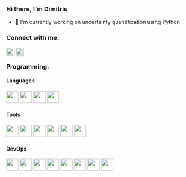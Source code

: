 ### Hi there, I'm Dimitris

<!--
**dimtsap/dimtsap** is a ✨ _special_ ✨ repository because its `README.md` (this file) appears on your GitHub profile.

Here are some ideas to get you started:

- 🔭 I’m currently working on ...
- 🌱 I’m currently learning ...
- 👯 I’m looking to collaborate on ...
- 🤔 I’m looking for help with ...
- 💬 Ask me about ...
- 📫 How to reach me: ...
- 😄 Pronouns: ...
- ⚡ Fun fact: ...
-->


- 🔭 I'm currently working on uncertainty quantification using Python 

### Connect with me:

[<img align="left" alt="codeSTACKr | LinkedIn" width="22px" src="https://cdn.jsdelivr.net/npm/simple-icons@v3/icons/linkedin.svg" />][linkedin]
[<img align="left" alt="codeSTACKr | Instagram" width="22px" src="https://cdn.jsdelivr.net/npm/simple-icons@v3/icons/instagram.svg" />][instagram]

<br />

### Programming:

#### Languages 
<img height="32" width="32" src="https://cdn.jsdelivr.net/npm/simple-icons@v5/icons/dotnet.svg" /> <img height="32" width="32" src="https://cdn.jsdelivr.net/npm/simple-icons@v5/icons/csharp.svg" /> <img height="32" width="32" src="https://cdn.jsdelivr.net/npm/simple-icons@v5/icons/xamarin.svg" />  <img height="32" width="32" src="https://cdn.jsdelivr.net/npm/simple-icons@v5/icons/python.svg" /> 

#### Tools
<img height="32" width="32" src="https://cdn.jsdelivr.net/npm/simple-icons@v5/icons/git.svg" /> <img height="32" width="32" src="https://cdn.jsdelivr.net/npm/simple-icons@v5/icons/github.svg" /> <img height="32" width="32" src="https://cdn.jsdelivr.net/npm/simple-icons@v5/icons/bitbucket.svg" /> <img height="32" width="32" src="https://cdn.jsdelivr.net/npm/simple-icons@v5/icons/visualstudio.svg" /> <img height="32" width="32" src="https://cdn.jsdelivr.net/npm/simple-icons@v5/icons/pycharm.svg" /> <img height="32" width="32" src="https://cdn.jsdelivr.net/npm/simple-icons@v5/icons/jupyter.svg" />

#### DevOps 
<img height="32" width="32" src="https://cdn.jsdelivr.net/npm/simple-icons@v5/icons/azuredevops.svg" /> <img height="32" width="32" src="https://cdn.jsdelivr.net/npm/simple-icons@v5/icons/nuget.svg" /> <img height="32" width="32" src="https://cdn.jsdelivr.net/npm/simple-icons@v5/icons/sonarcloud.svg" /> <img height="32" width="32" src="https://cdn.jsdelivr.net/npm/simple-icons@v5/icons/pypi.svg" /> <img height="32" width="32" src="https://cdn.jsdelivr.net/npm/simple-icons@v5/icons/condaforge.svg" /> <img height="32" width="32" src="https://cdn.jsdelivr.net/npm/simple-icons@v5/icons/codecov.svg" /> <img height="32" width="32" src="https://cdn.jsdelivr.net/npm/simple-icons@v5/icons/appveyor.svg" /> <img height="32" width="32" src="https://cdn.jsdelivr.net/npm/simple-icons@v5/icons/docker.svg" />





<br />
<br />


[instagram]: https://www.instagram.com/dimtsap/
[linkedin]: https://www.linkedin.com/in/dimitris-tsapetis/
